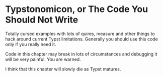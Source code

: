 # Typstonomicon, or The Code You Should Not Write
Totally cursed examples with lots of quires, measure and other things to hack around current Typst limitations.
Generally you should use this code only if you really need it.

<div class="warning">
    Code in this chapter may break in lots of circumstances and debugging it will be very painful. You are warned.
</div>

I think that this chapter will slowly die as Typst matures.

